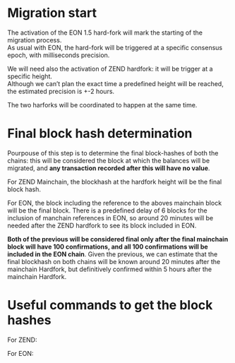 # Migration start

The activation of the EON 1.5 hard-fork will mark the starting of the migration process.<br/>
As usual with EON, the hard-fork will be triggered at a specific consensus epoch, with milliseconds precision.<br/>

We will need also the activation of ZEND hardfork: it will be trigger at a specific height.<br/>
Although we can’t plan the exact time a predefined height will be reached, the estimated precision  is +-2 hours.<br/>

The two harforks  will be coordinated to happen at the same time.

# Final block hash determination

Pourpouse of this step is to determine the final block-hashes of both the chains: this will be considered the block at which the balances will be migrated, and <b>any transaction recorded after this will have no value</b>.

For ZEND Mainchain, the blockhash at the hardfork height will be the final block hash.

For EON, the block including the reference to the aboves mainchain block  will be the final block.
There is a predefined delay of 6 blocks for the inclusion of manchain references in EON, so around 20 minutes  will be needed after the ZEND hardfork to see its block included in EON.

<b>Both of the previous will be considered final only after the final mainchain block will have 100 confirmations, and all 100 confirmations will be included in the EON chain</b>.
Given the previous, we can estimate that the final blockhash on both chains will be known around 20 minutes after the mainchain Hardfork, but definitively confirmed within 5 hours after the mainchain Hardfork.

# Useful commands to get the block hashes

For ZEND:

For EON:

